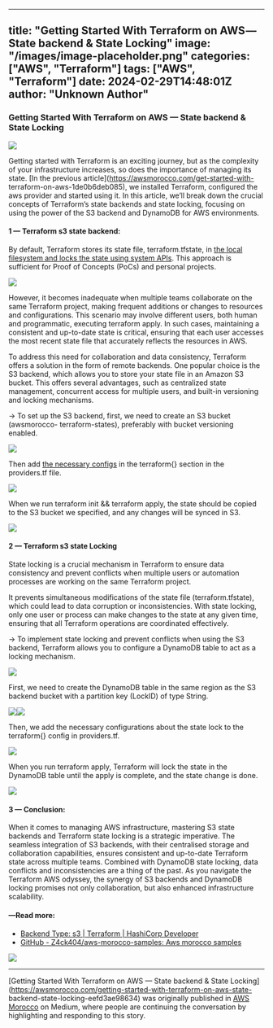
---
title: "Getting Started With Terraform on AWS — State backend & State Locking"
image: "/images/image-placeholder.png"
categories: ["AWS", "Terraform"]
tags: ["AWS", "Terraform"]
date: 2024-02-29T14:48:01Z
author: "Unknown Author"
---

### Getting Started With Terraform on AWS — State backend & State Locking

![](/assets/images/medium/1*oO3rV_ZxTY2zNanXmTMuGA.png)

Getting started with Terraform is an exciting journey, but as the complexity
of your infrastructure increases, so does the importance of managing its
state. [In the previous article](https://awsmorocco.com/get-started-with-
terraform-on-aws-1de0b6deb085), we installed Terraform, configured the aws
provider and started using it. In this article, we’ll break down the crucial
concepts of Terraform’s state backends and state locking, focusing on using
the power of the S3 backend and DynamoDB for AWS environments.

#### 1 — Terraform s3 state backend:

By default, Terraform stores its state file, terraform.tfstate, in [the local
filesystem and locks the state using system
APIs](https://developer.hashicorp.com/terraform/language/settings/backends/local).
This approach is sufficient for Proof of Concepts (PoCs) and personal
projects.

![](/assets/images/medium/1*a-zdvPvELrewIoFsbJ-dcA.png)

However, it becomes inadequate when multiple teams collaborate on the same
Terraform project, making frequent additions or changes to resources and
configurations. This scenario may involve different users, both human and
programmatic, executing terraform apply. In such cases, maintaining a
consistent and up-to-date state is critical, ensuring that each user accesses
the most recent state file that accurately reflects the resources in AWS.

To address this need for collaboration and data consistency, Terraform offers
a solution in the form of remote backends. One popular choice is the S3
backend, which allows you to store your state file in an Amazon S3 bucket.
This offers several advantages, such as centralized state management,
concurrent access for multiple users, and built-in versioning and locking
mechanisms.

→ To set up the S3 backend, first, we need to create an S3 bucket (awsmorocco-
terraform-states), preferably with bucket versioning enabled.

![](/assets/images/medium/1*JYA2WXPQAURtcDN0UHDPQg.png)

Then add [the necessary
configs](https://developer.hashicorp.com/terraform/language/settings/backends/s3)
in the terraform{} section in the providers.tf file.

![](/assets/images/medium/1*vVrkG8zvxzOBd-Ho8LN5xA.png)

When we run terraform init && terraform apply, the state should be copied to
the S3 bucket we specified, and any changes will be synced in S3.

![](/assets/images/medium/1*CtbtZ6f6oqwMZMb5IWsMog.png)

#### 2 — Terraform s3 state Locking

State locking is a crucial mechanism in Terraform to ensure data consistency
and prevent conflicts when multiple users or automation processes are working
on the same Terraform project.

It prevents simultaneous modifications of the state file (terraform.tfstate),
which could lead to data corruption or inconsistencies. With state locking,
only one user or process can make changes to the state at any given time,
ensuring that all Terraform operations are coordinated effectively.

→ To implement state locking and prevent conflicts when using the S3 backend,
Terraform allows you to configure a DynamoDB table to act as a locking
mechanism.

![](/assets/images/medium/1*oO3rV_ZxTY2zNanXmTMuGA.png)

First, we need to create the DynamoDB table in the same region as the S3
backend bucket with a partition key (LockID) of type String.

![](/assets/images/medium/1*9phQuEBOu4q2RrZjIMiAFw.png)![](/assets/images/medium/1*zZzMg4Qqxsd70KCX6J_q4A.png)

Then, we add the necessary configurations about the state lock to the
terraform{} config in providers.tf.

![](/assets/images/medium/1*OvNMyAKrrFMhiOv5RRSgmg.png)

When you run terraform apply, Terraform will lock the state in the DynamoDB
table until the apply is complete, and the state change is done.

![](/assets/images/medium/1*7X2cqbOKSrTYgIOsEmRcqA.png)

#### 3 — Conclusion:

When it comes to managing AWS infrastructure, mastering S3 state backends and
Terraform state locking is a strategic imperative. The seamless integration of
S3 backends, with their centralised storage and collaboration capabilities,
ensures consistent and up-to-date Terraform state across multiple teams.
Combined with DynamoDB state locking, data conflicts and inconsistencies are a
thing of the past. As you navigate the Terraform AWS odyssey, the synergy of
S3 backends and DynamoDB locking promises not only collaboration, but also
enhanced infrastructure scalability.

#### —Read more:

  * [Backend Type: s3 | Terraform | HashiCorp Developer](https://developer.hashicorp.com/terraform/language/settings/backends/s3)
  * [GitHub - Z4ck404/aws-morocco-samples: Aws morocco samples](https://github.com/Z4ck404/aws-morocco-samples)

![](/assets/images/medium/stat?event=post.clientViewed&referrerSource=full_rss&postId=eefd3ae98634)

* * *

[Getting Started With Terraform on AWS — State backend & State
Locking](https://awsmorocco.com/getting-started-with-terraform-on-aws-state-
backend-state-locking-eefd3ae98634) was originally published in [AWS
Morocco](https://awsmorocco.com) on Medium, where people are continuing the
conversation by highlighting and responding to this story.

